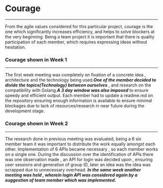 # Courage
_______________________________________________________________________________
From the agile values considered for this particular project, courage is the one which significantly increases efficiency, and helps to solve blockers at the very beginning. Being a team project it is important that there is quality participation of each member, which requires expressing ideas without hesitation.

### Courage shown in Week 1
______________________________________________________________________________
The first week meeting was completely on fixation of a concrete idea , architecture and the technology being used.***One of the member decided to divide the topics(Technology) between ourselves*** , and research on the compatibility with Golang.***A 3 day window was also imposed*** to ensure speedy and efficient output. Each member had to update a readme.md on the repository ensuring enough information is available to ensure minimal blockages due  to lack of resources/research in near future during the development stage.


### Courage shown in Week 2
______________________________________________________________________________
The research done in previous meeting was evaluated, being a 6 six member team it was important to distribute the work equally amongst each other. Implementation of 6 APIs became necessary , so each member works on a single one. During the discussion over the identification of APIs there was one observation made , an API for login was decided upon , ensuring user sessions and generation of group ID, later an idea was the idea was scrapped due to unnecessary overhead.
***In the same week another meeting was held , wherein login API was considered again by a suggestion of team member which was implemented.***





